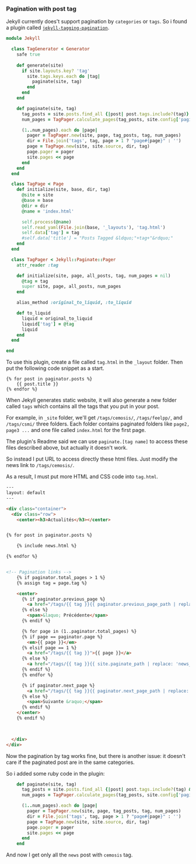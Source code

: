 ### Pagination with post tag
 
Jekyll currently does't support pagination by `categories` or `tags`. So i found a plugin called [`jekyll-tagging-pagination`](https://github.com/ilyakhokhryakov/jekyll-tagging-pagination).

```ruby
module Jekyll

  class TagGenerator < Generator
    safe true
    
    def generate(site)
      if site.layouts.key? 'tag'
        site.tags.keys.each do |tag|
          paginate(site, tag)
        end
      end
    end

    def paginate(site, tag)
      tag_posts = site.posts.find_all {|post| post.tags.include?(tag)}.sort_by {|post| -post.date.to_f}
      num_pages = TagPager.calculate_pages(tag_posts, site.config['paginate'].to_i)

      (1..num_pages).each do |page|
        pager = TagPager.new(site, page, tag_posts, tag, num_pages)
        dir = File.join('tags', tag, page > 1 ? "page#{page}" : '')
        page = TagPage.new(site, site.source, dir, tag)
        page.pager = pager
        site.pages << page
      end
    end
  end

  class TagPage < Page
    def initialize(site, base, dir, tag)
      @site = site
      @base = base
      @dir = dir
      @name = 'index.html'

      self.process(@name)
      self.read_yaml(File.join(base, '_layouts'), 'tag.html')
      self.data['tag'] = tag
      #self.data['title'] = "Posts Tagged &ldquo;"+tag+"&rdquo;"
    end
  end

  class TagPager < Jekyll::Paginate::Pager 
    attr_reader :tag

    def initialize(site, page, all_posts, tag, num_pages = nil)
      @tag = tag
      super site, page, all_posts, num_pages
    end

    alias_method :original_to_liquid, :to_liquid

    def to_liquid
      liquid = original_to_liquid
      liquid['tag'] = @tag
      liquid
    end
  end

end
```

To use this plugin, create a file called `tag.html` in the `_layout` folder.
Then put the following code snippet as a start.

```
{% for post in paginator.posts %}
    {{ post.title }}
{% endfor %}
```

When Jekyll generates static website, it will also generate a new folder called `tags` which contains all the tags that you put in your post.


For example, in `_site` folder, we'll get `/tags/cemosis/`, `/tags/feelpp/`, and `/tags/csmi/` three folders. Each folder contains paginated folders like `page2, page3 ...` and one file called `index.html` for the first page.

The plugin's Readme said we can use `paginate.[tag name]` to access these files described above, but actually it doesn't work.

So instead I put URL to access directly these html files. Just modify the news link to `/tags/cemosis/`.

As a result, I must put more HTML and CSS code into `tag.html`.

```html
---
layout: default
---

<div class="container">
  <div class="row">
    <center><h3>Actualités</h3></center>


{% for post in paginator.posts %}

    {% include news.html %}

{% endfor %}


<!-- Pagination links -->
    {% if paginator.total_pages > 1 %}
    {% assign tag = page.tag %}

    <center>
      {% if paginator.previous_page %}
        <a href="/tags/{{ tag }}{{ paginator.previous_page_path | replace: 'news_', '' | replace: '//', '/' }}">&laquo; Précédente</a>
      {% else %}
        <span>&laquo; Précédente</span>
      {% endif %}

      {% for page in (1..paginator.total_pages) %}
      {% if page == paginator.page %}
        <em>{{ page }}</em>
      {% elsif page == 1 %}
        <a href="/tags/{{ tag }}">{{ page }}</a>
      {% else %}
        <a href="/tags/{{ tag }}{{ site.paginate_path | replace: 'news_/', '' | replace: ':num', page }}">{{ page }}</a>
      {% endif %}
      {% endfor %}

      {% if paginator.next_page %}
        <a href="/tags/{{ tag }}{{ paginator.next_page_path | replace: 'news_', '' | replace: '//', '/' }}">Suivante &raquo;</a>
      {% else %}
        <span>Suivante &raquo;</span>
      {% endif %}
    </center>
    {% endif %}

    

  </div>
</div>
```

Now the pagination by tag works fine, but there is another issue: it doesn't care if the paginated post are in the same categories.

So i added some ruby code in the plugin: 

```ruby
    def paginate(site, tag)
      tag_posts = site.posts.find_all {|post| post.tags.include?(tag) && post.categories.include?(news)}.sort_by {|post| -post.date.to_f}
      num_pages = TagPager.calculate_pages(tag_posts, site.config['paginate'].to_i)

      (1..num_pages).each do |page|
        pager = TagPager.new(site, page, tag_posts, tag, num_pages)
        dir = File.join('tags', tag, page > 1 ? "page#{page}" : '')
        page = TagPage.new(site, site.source, dir, tag)
        page.pager = pager
        site.pages << page
      end
    end
```
And now I get only all the `news` post with `cemosis` tag.